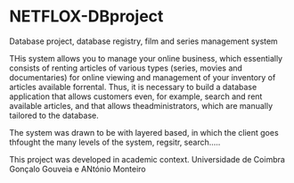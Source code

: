 # NETFLOX-DBproject
Database project, database registry, film and series management system

THis system allows you to manage your online business, which essentially consists of renting articles of various types (series, movies and
documentaries) for online viewing and management of your inventory of articles available forrental. Thus, it is necessary to build a database application that allows
customers even, for example, search and rent available articles, and that allows theadministrators, which are manually tailored to the database.

The system was drawn to be with layered based, in which the client goes thfought the many levels of the system, regsitr, search.....



This project was developed in academic context. Universidade de Coimbra
Gonçalo Gouveia e ANtónio Monteiro

